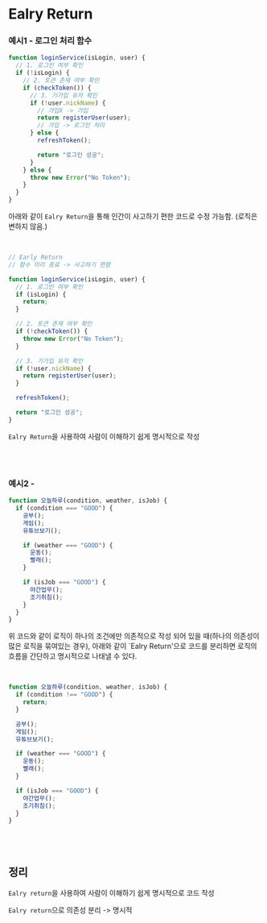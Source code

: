 # Ealry Return

### 예시1 - 로그인 처리 함수

```javascript
function loginService(isLogin, user) {
  // 1. 로그인 여부 확인
  if (!isLogin) {
    // 2. 토큰 존재 여부 확인
    if (checkToken()) {
      // 3. 기가입 유저 확인
      if (!user.nickName) {
        // 가입X -> 가입
        return registerUser(user);
        // 가입 -> 로그인 처리
      } else {
        refreshToken();

        return "로그인 성공";
      }
    } else {
      throw new Error("No Token");
    }
  }
}
```

아래와 같이 `Ealry Return`을 통해 인간이 사고하기 편한 코드로 수정 가능함.
(로직은 변하지 않음.)

<br/>

```javascript
// Early Return
// 함수 미리 종료 -> 사고하기 편함

function loginService(isLogin, user) {
  // 1. 로그인 여부 확인
  if (isLogin) {
    return;
  }

  // 2. 토큰 존재 여부 확인
  if (!checkToken()) {
    throw new Error("No Token");
  }

  // 3. 기가입 유저 확인
  if (!user.nickName) {
    return registerUser(user);
  }

  refreshToken();

  return "로그인 성공";
}
```

`Ealry Return`을 사용하여 사람이 이해하기 쉽게 명시적으로 작성

<br/>
<br/>

### 예시2 -

```javascript
function 오늘하루(condition, weather, isJob) {
  if (condition === "GOOD") {
    공부();
    게임();
    유튜브보기();

    if (weather === "GOOD") {
      운동();
      빨래();
    }

    if (isJob === "GOOD") {
      야간업무();
      조기취침();
    }
  }
}
```

위 코드와 같이 로직이 하나의 조건에만 의존적으로 작성 되어 있을 때(하나의 의존성이 많은 로직을 묶여있는 경우), 아래와 같이 `Ealry Return'으로 코드를 분리하면 로직의 흐름을 간단하고 명시적으로 나태낼 수 있다.

<br/>

```javascript
function 오늘하루(condition, weather, isJob) {
  if (condition !== "GOOD") {
    return;
  }

  공부();
  게임();
  유튜브보기();

  if (weather === "GOOD") {
    운동();
    빨래();
  }

  if (isJob === "GOOD") {
    야간업무();
    조기취침();
  }
}
```

<br/>
<br/>

## 정리

`Ealry return`을 사용하여 사람이 이해하기 쉽게 명시적으로 코드 작성

`Ealry return`으로 의존성 분리 -> 명시적
